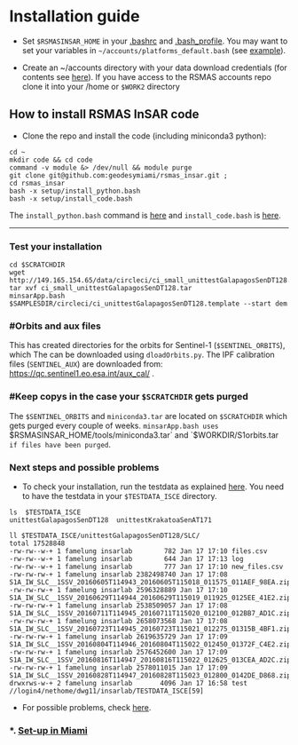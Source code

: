 # Installation guide

* Set `$RSMASINSAR_HOME` in your [.bashrc](./bashrc.md) 
and [.bash_profile](./bash_profile.md).  You may want to set your variables in `~/accounts/platforms_default.bash` (see [example](./platforms_defaults.md)).

* Create an ~/accounts directory with your data download credentials (for contents see [here](./accounts_info.md)). If you have access to the RSMAS accounts repo clone it into your /home or `$WORK2` directory 


## How to install RSMAS InSAR code 
* Clone the repo and install the code (including miniconda3 python):
```
cd ~
mkdir code && cd code
command -v module &> /dev/null && module purge
git clone git@github.com:geodesymiami/rsmas_insar.git ;
cd rsmas_insar
bash -x setup/install_python.bash
bash -x setup/install_code.bash 
```
The `install_python.bash` command is [here](https://github.com/geodesymiami/rsmas_insar/blob/master/setup/install_python.bash) and  `install_code.bash`  is  [here](https://github.com/geodesymiami/rsmas_insar/blob/master/setup/install_code.bash).

---
### Test your installation
```
cd $SCRATCHDIR
wget http://149.165.154.65/data/circleci/ci_small_unittestGalapagosSenDT128.tar
tar xvf ci_small_unittestGalapagosSenDT128.tar
minsarApp.bash $SAMPLESDIR/circleci/ci_unittestGalapagosSenDT128.template --start dem
```

### #Orbits and aux files
This has created directories for the orbits for Sentinel-1 (`$SENTINEL_ORBITS`), which The can be downloaded using `dloadOrbits.py`. The IPF calibration files (`SENTINEL_AUX`) are downloaded from: https://qc.sentinel1.eo.esa.int/aux_cal/ .

### #Keep copys in the case your `$SCRATCHDIR` gets purged
The `$SENTINEL_ORBITS` and `miniconda3.tar` are located on `$SCRATCHDIR` which  gets purged every couple of weeks. `minsarApp.bash uses `$RSMASINSAR_HOME/tools/miniconda3.tar` and  `$WORKDIR/S1orbits.tar`  if files have been purged`.

### Next steps and possible problems
* To check your installation, run the testdata as explained [here](https://github.com/geodesymiami/rsmas_insar/wiki/Testing-the-code). You need to have the testdata in your `$TESTDATA_ISCE` directory.

```
ls  $TESTDATA_ISCE
unittestGalapagosSenDT128  unittestKrakatoaSenAT171

ll $TESTDATA_ISCE/unittestGalapagosSenDT128/SLC/
total 17528848
-rw-rw--w-+ 1 famelung insarlab        782 Jan 17 17:10 files.csv
-rw-rw--w-+ 1 famelung insarlab        644 Jan 17 17:13 log
-rw-rw--w-+ 1 famelung insarlab        777 Jan 17 17:10 new_files.csv
-rw-rw-rw-+ 1 famelung insarlab 2382498740 Jan 17 17:08 S1A_IW_SLC__1SSV_20160605T114943_20160605T115018_011575_011AEF_98EA.zip
-rw-rw-rw-+ 1 famelung insarlab 2596328889 Jan 17 17:10 S1A_IW_SLC__1SSV_20160629T114944_20160629T115019_011925_0125EE_41E2.zip
-rw-rw-rw-+ 1 famelung insarlab 2538509057 Jan 17 17:08 S1A_IW_SLC__1SSV_20160711T114945_20160711T115020_012100_012BB7_AD1C.zip
-rw-rw-rw-+ 1 famelung insarlab 2658073568 Jan 17 17:08 S1A_IW_SLC__1SSV_20160723T114945_20160723T115021_012275_01315B_4BF1.zip
-rw-rw-rw-+ 1 famelung insarlab 2619635729 Jan 17 17:09 S1A_IW_SLC__1SSV_20160804T114946_20160804T115022_012450_01372F_C4E2.zip
-rw-rw-rw-+ 1 famelung insarlab 2576452600 Jan 17 17:09 S1A_IW_SLC__1SSV_20160816T114947_20160816T115022_012625_013CEA_AD2C.zip
-rw-rw-rw-+ 1 famelung insarlab 2578011015 Jan 17 17:09 S1A_IW_SLC__1SSV_20160828T114947_20160828T115023_012800_0142DE_D868.zip
drwxrws-w-+ 2 famelung insarlab       4096 Jan 17 16:58 test
//login4/nethome/dwg11/insarlab/TESTDATA_ISCE[59]
```
* For possible problems, check [here](https://github.com/geodesymiami/rsmas_insar/blob/master/setup/installation_issues.md).


### *. [Set-up in Miami](./set_up_miami.md) ###
